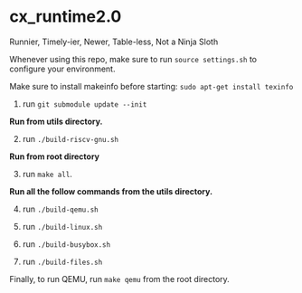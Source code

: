 # cx_runtime2.0
Runnier, Timely-ier, Newer, Table-less, Not a Ninja Sloth

Whenever using this repo, make sure to run `source settings.sh` to configure your environment.

Make sure to install makeinfo before starting: `sudo apt-get install texinfo`

1. run `git submodule update --init`

**Run from utils directory.**

2. run `./build-riscv-gnu.sh`

**Run from root directory**

3. run `make all`.

**Run all the follow commands from the utils directory.**

4. run `./build-qemu.sh`

5. run `./build-linux.sh`

6. run `./build-busybox.sh`

7. run `./build-files.sh`

Finally, to run QEMU, run `make qemu` from the root directory. 